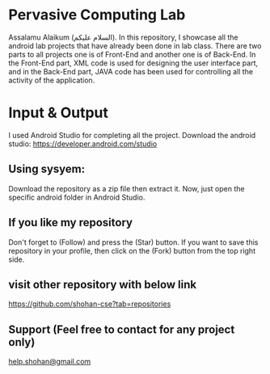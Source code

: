 # Pervasive Computing Lab 
Assalamu Alaikum (السلام عليكم). In this repository, I showcase all the android lab projects that have already been done in lab class. There are two parts to all projects one is of Front-End and another one is of Back-End. In the Front-End part, XML code is used for designing the user interface part, and in the Back-End part, JAVA code has been used for controlling all the activity of the application.

# Input & Output
I used Android Studio for completing all the project.
Download the android studio: https://developer.android.com/studio

## Using sysyem: 
Download the repository as a zip file then extract it. Now, just open the specific android folder in Android Studio.

## If you like my repository 
Don't forget to (Follow) and press the (Star) button. If you want to save this repository in your profile, then click on the (Fork) button from the top right side.

## visit other repository with below link
https://github.com/shohan-cse?tab=repositories


## Support (Feel free to contact for any project only)
help.shohan@gmail.com
